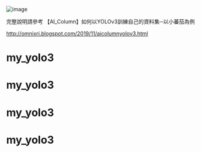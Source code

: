 ![image](https://raw.githubusercontent.com/OmniXRI/OpenVINO_RealSense_HarvestBot/master/images/YOLOV3_Fig01.jpg)

完整說明請參考 【AI_Column】如何以YOLOv3訓練自己的資料集─以小蕃茄為例  

http://omnixri.blogspot.com/2019/11/aicolumnyolov3.html
# my_yolo3
# my_yolo3
# my_yolo3
# my_yolo3


